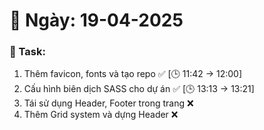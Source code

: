 # 📅 Ngày: 19-04-2025

### 🎯 Task:

1. Thêm favicon, fonts và tạo repo ✅ [🕒 11:42 -> 12:00]
2. Cấu hình biên dịch SASS cho dự án ✅ [🕒 13:13 -> 13:21]
3. Tái sử dụng Header, Footer trong trang ❌
4. Thêm Grid system và dựng Header ❌
